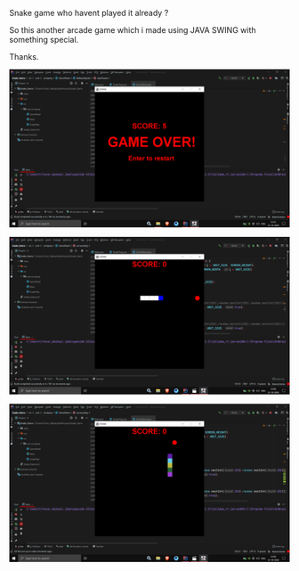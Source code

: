 Snake game who havent played it already ?

So this another arcade game which i made using JAVA SWING with something special. 

Thanks.

![Screenshot](preview.png)



![Screenshot](preview_normal.png)




![Screenshot](preview_RBG.png)
